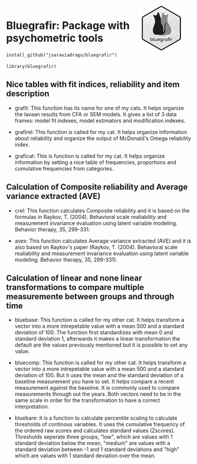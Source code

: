
<img src="images/bluegrafir.PNG" style="width:25%; margin-right: 20px" align="right">

# Bluegrafir: Package with psychometric tools

`install_github("jsaraviadrago/bluegrafir")`

`library(bluegrafir)`

## Nice tables with fit indices, reliability and item description

- grafit: This function has its name for one of my cats. It helps organize the lavaan results from CFA or SEM models. It gives a list of 3 data frames: model fit indexes, model estimators and modification indexes. 

- grafirel: This function is called for my cat. It helps organize information about reliability and organize the output of McDonald's Omega reliability index. 

- graficat: This is function is called for my cat. It helps organize information by setting a nice table of frequencies, proportions and cumulative frequencies from categories. 

## Calculation of Composite reliability and Average variance extracted (AVE)

- crel: This function calculates Composite reliability and it is based on the formulas in Raykov, T. (2004). Behavioral scale realiability and measurement invariance evaluation using latent variable modeling. Behavior therapy, 35, 299-331.

- avex: This function calculates Average variance extracted (AVE) and it is also based on Raykov's paper (Raykov, T. (2004). Behavioral scale realiability and measurement invariance evaluation using latent variable modeling. Behavior therapy, 35, 299-331).

## Calculation of linear and none linear transformations to compare multiple measuremente between groups and through time


- bluebase: This function is called for my other cat. It helps transform a vector into a more intrepetable value with a mean 500 and a standard deviation of 100. The function first standardizes with mean 0 and standard deviation 1, afterwards it makes a linear transformation the default are the values previously mentioned but it is possible to set any value.

- bluecomp: This function is called for my other cat. It helps transform a vector into a more intrepetable value with a mean 500 and a standard deviation of 100. But it uses the mean and the standard deviation of a baseline measurement you have to set. It helps compare a recent measurement against the baseline. It is commonly used to compare measurements through out the years. Both vectors need to be in the same scale in order for the transformation to have a correct interpretation.

- bluebare: it is a function to calculate percentile scaling to calculate thresholds of continous variables. It uses the cumulative frequency of the ordered raw scores and calculates standard values (Zscores). Thresholds seperate three groups, "low", which are values with 1 standard deviation below the mean, "medium" are values with a standard deviation between -1 and 1 standard deviations and "high" which are values with 1 standard deviation over the mean.  




